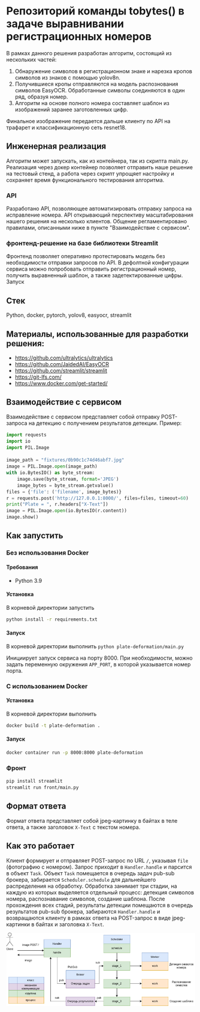 # Репозиторий команды tobytes() в задаче выравнивании регистрационных номеров

В рамках данного решения разработан алгоритм, состоящий из нескольких частей:
1. Обнаружение символов в регистрационном знаке и нарезка кропов символов из знаков с помощью yolov8n.
2. Получившиеся кропы отправляются на модель распознования символов EasyOCR. Обработанные символы соединяются в один ряд, образуя номер. 
3. Алгоритм на основе полного номера составляет шаблон из изображений заранее заготовленных цифр.

Финальное изображение передается дальше клиенту по API на трафарет и классификационную сеть resnet18.

## Инженерная реализация
Алгоритм может запускать, как из контейнера, так из скрипта main.py. Реализация через докер контейнер позволяет отправить наше решение на тестовый стенд, а работа через скрипт упрощяет настройку и сохраняет время функционального тестирования алгоритма.

### API
Разработано API, позволяющее автоматизировать отправку запроса на исправление номера. API открывающий перспективу масштабирования нашего решения на несколько клиентов.
Общение регламентировано правилами, описанными ниже в пункте "Взаимодействие с сервисом".

### фронтенд-решение на базе библиотеки Streamlit

Фронтенд позволяет оперативно протестировать модель без необходимости отправки запросов по API.
В дефолтной конфигурации сервиса можно попробовать отправить регистрационный номер, получить выравненный шаблон, а также задетектированные цифры.
Запуск 


## Стек
Python, docker, pytorch, yolov8, easyocr, streamlit

## Материалы, использованные для разработки решения:

- https://github.com/ultralytics/ultralytics
- https://github.com/JaidedAI/EasyOCR
- https://github.com/streamlit/streamlit
- https://git-lfs.com/
- https://www.docker.com/get-started/


## Взаимодействие с сервисом
Взаимодействие с сервисом представляет собой отправку POST-запроса на детекцию с получением результатов детекции. Пример:
```python
import requests
import io
import PIL.Image

image_path = "fixtures/0b90c1c74d46abf7.jpg"
image = PIL.Image.open(image_path)
with io.BytesIO() as byte_stream:
    image.save(byte_stream, format='JPEG')
    image_bytes = byte_stream.getvalue()
files = {'file': ('filename', image_bytes)}
r = requests.post('http://127.0.0.1:8000/', files=files, timeout=60)
print("Plate = ", r.headers["X-Text"])
image = PIL.Image.open(io.BytesIO(r.content))
image.show()
```

## Как запустить
### Без использования Docker
#### Требования
- Python 3.9

#### Установка
В корневой директории запустить

```bash
python install -r requirements.txt
```

#### Запуск
В корневой директории выполнить
```python plate-deformation/main.py```

Инициирует запуск сервиса на порту 8000.
При необходимости, можно задать переменную окружения `APP_PORT`, в которой указывается номер порта.

### С использованием Docker
#### Установка
В корневой директории выполнить
```bash
docker build -t plate-deformation .
```

#### Запуск
```bash
docker container run -p 8000:8000 plate-deformation
```

### Фронт

```bash
pip install streamlit
streamlit run front/main.py
```

## Формат ответа

Формат ответа представляет собой jpeg-картинку в байтах в теле ответа, а также заголовок `X-Text` с текстом номера.

## Как это работает
Клиент формирует и отправляет POST-запрос по URL `/`, указывая `file` (фотографию с номером).
Запрос приходит в `Handler.handle` и парсится в объект `Task`. Объект `Task` помещается в очередь задач pub-sub брокера,
забирается `Scheduler.schedule` для дальнейшего распределения на обработку. Обработка занимает три стадии, на каждую из
которых выделяется отдельный процесс: детекция символов номера, распознавание символов, создание шаблона. После прохождения
всех стадий, результаты детекции помещаются в очередь результатов pub-sub брокера, забираются `Handler.handle` и возвращаются
клиенту в рамках ответа на POST-запрос в виде jpeg-картинки в байтах и заголовка `X-Text`.

![System design](docs/SystemDesign.drawio.png)
